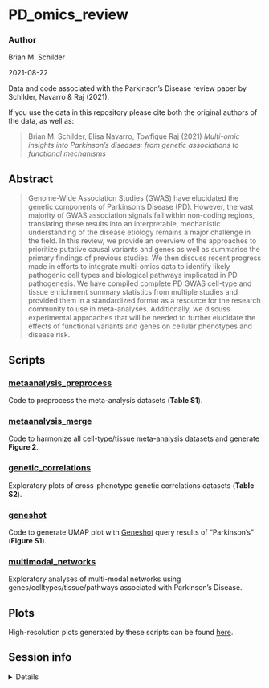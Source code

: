 PD\_omics\_review
================
<h3>
Author
</h3>
Brian M. Schilder

2021-08-22

Data and code associated with the Parkinson’s Disease review paper by
Schilder, Navarro & Raj (2021).

If you use the data in this repository please cite both the original
authors of the data, as well as:

> Brian M. Schilder, Elisa Navarro, Towfique Raj (2021) *Multi-omic
> insights into Parkinson’s diseases: from genetic associations to
> functional mechanisms*

## Abstract

> Genome-Wide Association Studies (GWAS) have elucidated the genetic
> components of Parkinson’s Disease (PD). However, the vast majority of
> GWAS association signals fall within non-coding regions, translating
> these results into an interpretable, mechanistic understanding of the
> disease etiology remains a major challenge in the field. In this
> review, we provide an overview of the approaches to prioritize
> putative causal variants and genes as well as summarise the primary
> findings of previous studies. We then discuss recent progress made in
> efforts to integrate multi-omics data to identify likely pathogenic
> cell types and biological pathways implicated in PD pathogenesis. We
> have compiled complete PD GWAS cell-type and tissue enrichment summary
> statistics from multiple studies and provided them in a standardized
> format as a resource for the research community to use in
> meta-analyses. Additionally, we discuss experimental approaches that
> will be needed to further elucidate the effects of functional variants
> and genes on cellular phenotypes and disease risk.

## Scripts

### [metaanalysis\_preprocess](https://rajlabmssm.github.io/PD_omics_review/code/metaanalysis_preprocess.html)

Code to preprocess the meta-analysis datasets (**Table S1**).

### [metaanalysis\_merge](https://rajlabmssm.github.io/PD_omics_review/code/metaanalysis_merge.html)

Code to harmonize all cell-type/tissue meta-analysis datasets and
generate **Figure 2**.

### [genetic\_correlations](https://rajlabmssm.github.io/PD_omics_review/code/genetic_correlations.html)

Exploratory plots of cross-phenotype genetic correlations datasets
(**Table S2**).

### [geneshot](https://rajlabmssm.github.io/PD_omics_review/code/geneshot.html)

Code to generate UMAP plot with
[Geneshot](https://maayanlab.cloud/geneshot/) query results of
“Parkinson’s” (**Figure S1**).

### [multimodal\_networks](https://rajlabmssm.github.io/PD_omics_review/code/multimodal_networks.html)

Exploratory analyses of multi-modal networks using
genes/celltypes/tissue/pathways associated with Parkinson’s Disease.

## Plots

High-resolution plots generated by these scripts can be found
[here](https://github.com/RajLabMSSM/PD_omics_review/tree/main/plots).

## Session info

<details>

``` r
utils::sessionInfo()
```

    ## R version 4.1.0 (2021-05-18)
    ## Platform: x86_64-pc-linux-gnu (64-bit)
    ## Running under: Ubuntu 20.04.2 LTS
    ## 
    ## Matrix products: default
    ## BLAS/LAPACK: /usr/lib/x86_64-linux-gnu/openblas-pthread/libopenblasp-r0.3.8.so
    ## 
    ## locale:
    ##  [1] LC_CTYPE=en_US.UTF-8       LC_NUMERIC=C              
    ##  [3] LC_TIME=en_US.UTF-8        LC_COLLATE=en_US.UTF-8    
    ##  [5] LC_MONETARY=en_US.UTF-8    LC_MESSAGES=C             
    ##  [7] LC_PAPER=en_US.UTF-8       LC_NAME=C                 
    ##  [9] LC_ADDRESS=C               LC_TELEPHONE=C            
    ## [11] LC_MEASUREMENT=en_US.UTF-8 LC_IDENTIFICATION=C       
    ## 
    ## attached base packages:
    ## [1] stats     graphics  grDevices utils     datasets  methods   base     
    ## 
    ## loaded via a namespace (and not attached):
    ##  [1] compiler_4.1.0    magrittr_2.0.1    tools_4.1.0       htmltools_0.5.1.1
    ##  [5] yaml_2.2.1        stringi_1.7.3     rmarkdown_2.10    knitr_1.33       
    ##  [9] stringr_1.4.0     xfun_0.25         digest_0.6.27     rlang_0.4.11     
    ## [13] evaluate_0.14

</details>
